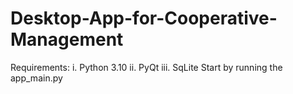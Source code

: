 # Desktop-App-for-Cooperative-Management
Requirements:
i. Python 3.10
ii. PyQt
iii. SqLite
Start by running the app_main.py
